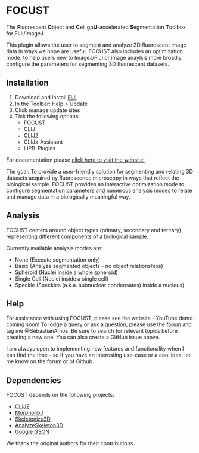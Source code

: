 # FOCUST
The **F**luorescent **O**bject and **C**ell gp**U**-accelerated **S**egmentation **T**oolbox for FIJI/ImageJ. 

This plugin allows the user to segment and analyze 3D fluorescent image data in ways we hope are useful.
FOCUST also includes an optimization mode, to help users new to ImageJ/FIJI or image anaylsis more broadly, configure the parameters for segmenting 3D fluorescent datasets. 

## Installation
1. Download and install [FIJI](https://imagej.net/software/fiji/downloads)
2. In the Toolbar: Help > Update
3. Click manage update sites
4. Tick the following options:
   - FOCUST
   - CLIJ
   - CLIJ2
   - CLIJx-Assistant
   - IJPB-Plugins

For documentation please [click here to visit the website!](https://sebastianamos.github.io/FOCUST-Plugin-Site/)

The goal: To provide a user-friendly solution for segmenting and relating 3D datasets acquired by fluorescence microscopy in ways that reflect the biological sample. FOCUST provides an interactive optimization mode to configure segmentation parameters and numerous analysis modes to relate and manage data in a biologically meaningful way.

## Analysis
FOCUST centers around object types (primary, secondary and teritary) representing different components of a biological sample. 

Currently available analysis modes are:
- None (Execute segmentation only)
- Basic (Analyze segmented objects - no object relationships)
- Spheroid (Nuclei inside a whole spheroid)
- Single Cell (Nuclei inside a single cell)
- Speckle (Speckles (a.k.a. subnuclear condensates) inside a nucleus)

## Help
For assistance with using FOCUST, please see the website - YouTube demo coming soon!
To lodge a query or ask a question, please use the [forum](https://forum.image.sc/) and tag me @SebastianAmos. 
Be sure to search for relevant topics before creating a new one.
You can also create a GitHub issue above. 

I am always open to implementing new features and functionality when I can find the time - so if you have an interesting use-case or a cool idea, let me know on the forum or of Github. 

## Dependencies
FOCUST depends on the following projects:

- [CLIJ2](https://clij.github.io/)
- [MorpholibJ](https://ijpb.github.io/MorphoLibJ/)
- [Skeletonize3D](https://imagej.net/plugins/skeletonize3d)
- [AnalyzeSkeleton3D](https://imagej.net/plugins/analyze-skeleton/)
- [Google GSON](https://github.com/google/gson)

We thank the original authors for their contributions.
